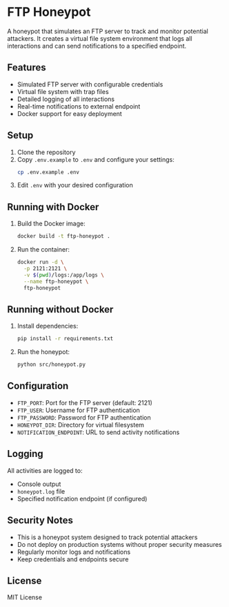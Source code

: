 # FTP Honeypot

A honeypot that simulates an FTP server to track and monitor potential attackers. It creates a virtual file system environment that logs all interactions and can send notifications to a specified endpoint.

## Features

- Simulated FTP server with configurable credentials
- Virtual file system with trap files
- Detailed logging of all interactions
- Real-time notifications to external endpoint
- Docker support for easy deployment

## Setup

1. Clone the repository
2. Copy `.env.example` to `.env` and configure your settings:
   ```bash
   cp .env.example .env
   ```
3. Edit `.env` with your desired configuration

## Running with Docker

1. Build the Docker image:
   ```bash
   docker build -t ftp-honeypot .
   ```

2. Run the container:
   ```bash
   docker run -d \
     -p 2121:2121 \
     -v $(pwd)/logs:/app/logs \
     --name ftp-honeypot \
     ftp-honeypot
   ```

## Running without Docker

1. Install dependencies:
   ```bash
   pip install -r requirements.txt
   ```

2. Run the honeypot:
   ```bash
   python src/honeypot.py
   ```

## Configuration

- `FTP_PORT`: Port for the FTP server (default: 2121)
- `FTP_USER`: Username for FTP authentication
- `FTP_PASSWORD`: Password for FTP authentication
- `HONEYPOT_DIR`: Directory for virtual filesystem
- `NOTIFICATION_ENDPOINT`: URL to send activity notifications

## Logging

All activities are logged to:
- Console output
- `honeypot.log` file
- Specified notification endpoint (if configured)

## Security Notes

- This is a honeypot system designed to track potential attackers
- Do not deploy on production systems without proper security measures
- Regularly monitor logs and notifications
- Keep credentials and endpoints secure

## License

MIT License